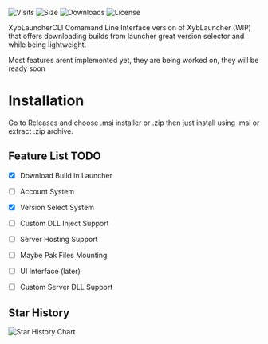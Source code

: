 ![Visits](https://komarev.com/ghpvc/?username=BeRightBack0&style=for-the-badge)
![Size](https://img.shields.io/github/repo-size/BeRightBack0/XybLauncherCLI)
![Downloads](https://img.shields.io/github/downloads/BeRightBack0/XybLauncherCLI/total)
![License](https://img.shields.io/github/license/BeRightBack0/XybLauncherCLI)


XybLauncherCLI Comamand Line Interface version of XybLauncher (WIP) that offers downloading builds from launcher great version selector and while being lightweight.

Most features arent implemented yet, they are being worked on, they will be ready soon



# Installation
Go to Releases and choose .msi installer or .zip 
then just install using .msi or extract .zip archive.



## Feature List TODO
- [x] Download Build in Launcher
- [ ] Account System
- [x] Version Select System
- [ ] Custom DLL Inject Support
- [ ] Server Hosting Support
- [ ] Maybe Pak Files Mounting
- [ ] UI Interface (later)
- [ ] Custom Server DLL Support


## Star History

![Star History Chart](https://api.star-history.com/svg?repos=BeRightBack0/XybLauncherCLI&type=Date)

